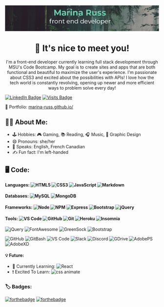 <p align="center"><img src="github-banner.png" align="center"></p>

<h1 align="center">👋 It's nice to meet you!</h1>

<p align="center">I'm a front-end developer currently learning full stack development through MSU's Code Bootcamp. My goal is to create sites and apps that are both functional and beautiful to maximize the user's experience. I'm passionate about CSS3 and excited about the possibilities with APIs! I love how the tech world is constantly revolving, opening up newer and more efficient ways to problem solve every day!</p>

[![LinkedIn Badge](https://img.shields.io/badge/LinkedIn-Profile-informational?style=flat&logo=linkedin&logoColor=white&color=0D76A8)](https://www.linkedin.com/in/marinaruss/) [![Visits Badge](https://badges.pufler.dev/visits/marina-russ/marina-russ)](https:marina-russ.github.io) 

📄 Portfolio: [marina-russ.github.io/](https://marina-russ.github.io/)

## 🧙‍♀️  About Me:
- 🕹️ Hobbies: 🎮 Gaming, 📚 Reading, 🎧 Music, 🎨 Graphic Design
- 😄 Pronouns: she/her
- 🍁 Speaks: English, French Canadian
- ✍️ Fun fact: I'm left-handed 

## 🖥️ Code: 

#### Languages: ![HTML5](https://img.shields.io/badge/HTML5-E34F26?style=for-the-badge&logo=html5&logoColor=white) ![CSS3](https://img.shields.io/badge/CSS3-1572B6?style=for-the-badge&logo=css3&logoColor=white) ![JavaScript](https://img.shields.io/badge/JavaScript-323330?style=for-the-badge&logo=javascript&logoColor=F7DF1E) ![Markdown](https://img.shields.io/badge/Markdown-000000?style=for-the-badge&logo=markdown&logoColor=white)

#### Databases: ![MySQL](https://img.shields.io/badge/MySQL-00000F?style=for-the-badge&logo=mysql&logoColor=white) ![MongoDB](https://img.shields.io/badge/MongoDB-4EA94B?style=for-the-badge&logo=mongodb&logoColor=white)

#### Frameworks: ![Node](https://img.shields.io/badge/Node.js-43853D?style=for-the-badge&logo=node.js&logoColor=white) ![NPM](https://img.shields.io/badge/npm-CB3837?style=for-the-badge&logo=npm&logoColor=white) ![Express](	https://img.shields.io/badge/Express.js-404D59?style=for-the-badge&logo=express&logoColor=white) ![Bootstrap](https://img.shields.io/badge/Bootstrap-563D7C?style=for-the-badge&logo=bootstrap&logoColor=white) ![jQuery](https://img.shields.io/badge/jQuery-0769AD?style=for-the-badge&logo=jquery&logoColor=white)

#### Tools: ![VS Code](https://img.shields.io/badge/VS_Code-0078D4?style=for-the-badge&logo=visual%20studio%20code&logoColor=white) ![GitHub](https://img.shields.io/badge/GitHub-100000?style=for-the-badge&logo=github&logoColor=white) ![Git](https://img.shields.io/badge/Git-F05032?style=for-the-badge&logo=git&logoColor=white) ![Heroku](https://img.shields.io/badge/Heroku-430098?style=for-the-badge&logo=heroku&logoColor=white) ![Insomnia](https://img.shields.io/badge/Insomnia-5849be?style=for-the-badge&logo=Insomnia&logoColor=white)



![jQuery](https://img.shields.io/static/v1?logo=jquery&label=%20&message=jQuery&color=0769ad&style=flat-square) ![FontAwesome](https://img.shields.io/static/v1?logo=font-awesome&label=%20&message=Font%20Awesome&color=339af0&style=flat-square) ![GreenSock](https://img.shields.io/static/v1?logo=green-sock&label=%20&message=GreenSock&color=88ce02&style=flat-square) ![Bootstrap](https://img.shields.io/static/v1?logo=bootstrap&label=%20&message=Bootstrap&color=7952b3&style=flat-square)

![GitHub](https://img.shields.io/static/v1?logo=github&label=%20&message=GitHub&color=181717&style=flat-square) ![GitBash](https://img.shields.io/static/v1?logo=git&label=%20&message=GitBash&color=f05032&style=flat-square) ![VS Code](https://img.shields.io/static/v1?logo=visual-studio-code&label=%20&message=VS%20Code&color=007acc&style=flat-square) ![Slack](https://img.shields.io/static/v1?logo=slack&label=%20&message=Slack&color=4a154b&style=flat-square) ![Discord](https://img.shields.io/static/v1?logo=discord&label=%20&message=Discord&color=7289da&style=flat-square) ![GDrive](https://img.shields.io/static/v1?logo=google-drive&label=%20&message=Google%20Drive&color=4285f4&style=flat-square) ![AdobePS](https://img.shields.io/static/v1?logo=adobe-photoshop&label=%20&message=Photoshop&color=31a8ff&style=flat-square) ![AdobeXD](https://img.shields.io/static/v1?logo=adobe-xd&label=%20&message=Adobe%20XD&color=ff61f6&style=flat-square) 


#### 💡 Future:
- 🌱 Currently Learning: ![React](https://img.shields.io/static/v1?logo=react&label=%20&message=React&color=61dafb&style=flat-square)
- ❗ Excited To Learn: ![css animate](https://img.shields.io/static/v1?label=%20&message=CSS%20Animations&color=f43059&style=flat-square)

### 🏷️ Badges:
[![forthebadge](https://forthebadge.com/images/badges/built-with-love.svg)](https://forthebadge.com) [![forthebadge](https://forthebadge.com/images/badges/winter-is-coming.svg)](https://forthebadge.com)
